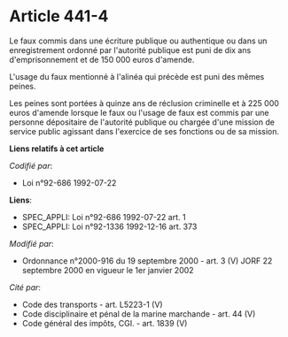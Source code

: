 # Article 441-4

Le faux commis dans une écriture publique ou authentique ou dans un enregistrement ordonné par l'autorité publique est puni
de dix ans d'emprisonnement et de 150 000 euros d'amende.

L'usage du faux mentionné à l'alinéa qui précède est puni des mêmes peines.

Les peines sont portées à quinze ans de réclusion criminelle et à 225 000 euros d'amende lorsque le faux ou l'usage de faux
est commis par une personne dépositaire de l'autorité publique ou chargée d'une mission de service public agissant dans
l'exercice de ses fonctions ou de sa mission.

**Liens relatifs à cet article**

_Codifié par_:

  - Loi n°92-686 1992-07-22

**Liens**:

  - SPEC_APPLI: Loi n°92-686 1992-07-22 art. 1
  - SPEC_APPLI: Loi n°92-1336 1992-12-16 art. 373

_Modifié par_:

  - Ordonnance n°2000-916 du 19 septembre 2000 - art. 3 (V) JORF 22 septembre 2000 en vigueur le 1er janvier 2002

_Cité par_:

  - Code des transports - art. L5223-1 (V)
  - Code disciplinaire et pénal de la marine marchande - art. 44 (V)
  - Code général des impôts, CGI. - art. 1839 (V)
